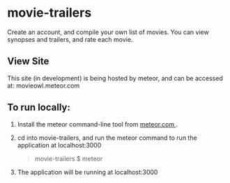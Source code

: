 movie-trailers
==============

Create an account, and compile your own list of movies. You can view synopses and trailers, and rate each movie.

View Site
-----------
This site (in development) is being hosted by meteor, and can be accessed at:
movieowl.meteor.com
  
To run locally:
---------------

1. Install the meteor command-line tool from [meteor.com
](meteor.com).

2. cd into movie-trailers, and run the meteor command to run the application at localhost:3000
	 > movie-trailers $ meteor
3. The application will be running at localhost:3000
